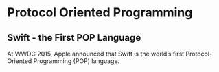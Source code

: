 # Protocol Oriented Programming

## Swift - the First POP Language

At WWDC 2015, Apple announced that Swift is the world’s first Protocol-Oriented Programming (POP) language.
